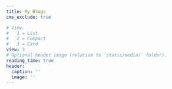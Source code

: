 ```yaml
---
title: My Blogs
cms_exclude: true

# View.
#   1 = List
#   2 = Compact
#   3 = Card
view: 3
# Optional header image (relative to `static/media/` folder).
reading_time: true
header:
  caption: ''
  image: ''
---
```


